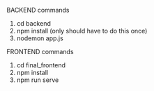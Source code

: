 BACKEND commands
1. cd backend
2. npm install (only should have to do this once)
3. nodemon app.js


FRONTEND commands
1. cd final_frontend
2. npm install
3. npm run serve
